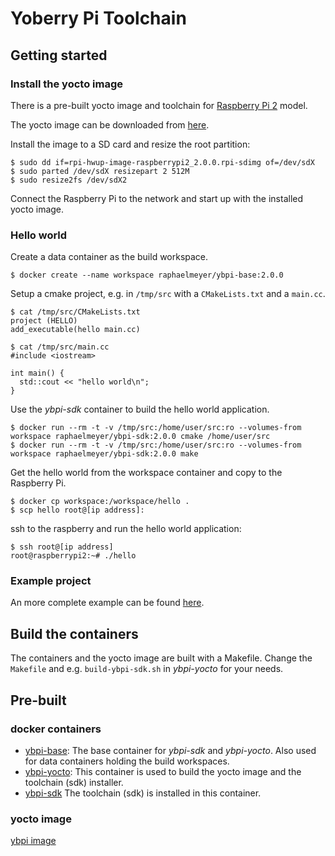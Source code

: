 # Yoberry Pi Toolchain

## Getting started

### Install the yocto image

There is a pre-built yocto image and toolchain for [Raspberry Pi 2](https://www.raspberrypi.org/products/raspberry-pi-2-model-b/) model.

The yocto image can be downloaded from [here](https://www.dropbox.com/s/aumk061gelm3wd7/rpi-hwup-image-raspberrypi2_2.0.0.rpi-sdimg?raw=1).

Install the image to a SD card and resize the root partition:

    $ sudo dd if=rpi-hwup-image-raspberrypi2_2.0.0.rpi-sdimg of=/dev/sdX
    $ sudo parted /dev/sdX resizepart 2 512M
    $ sudo resize2fs /dev/sdX2

Connect the Raspberry Pi to the network and start up with the installed yocto image.

### Hello world

Create a data container as the build workspace.

    $ docker create --name workspace raphaelmeyer/ybpi-base:2.0.0

Setup a cmake project, e.g. in `/tmp/src` with a `CMakeLists.txt` and a `main.cc`.

    $ cat /tmp/src/CMakeLists.txt
    project (HELLO)
    add_executable(hello main.cc)

    $ cat /tmp/src/main.cc
    #include <iostream>

    int main() {
      std::cout << "hello world\n";
    }

Use the *ybpi-sdk* container to build the hello world application.

    $ docker run --rm -t -v /tmp/src:/home/user/src:ro --volumes-from workspace raphaelmeyer/ybpi-sdk:2.0.0 cmake /home/user/src
    $ docker run --rm -t -v /tmp/src:/home/user/src:ro --volumes-from workspace raphaelmeyer/ybpi-sdk:2.0.0 make

Get the hello world from the workspace container and copy to the Raspberry Pi.

    $ docker cp workspace:/workspace/hello .
    $ scp hello root@[ip address]:

ssh to the raspberry and run the hello world application:

    $ ssh root@[ip address]
    root@raspberrypi2:~# ./hello


### Example project

An more complete example can be found [here](https://github.com/raphaelmeyer/skeleton/).

## Build the containers

The containers and the yocto image are built with a Makefile.
Change the `Makefile` and e.g. `build-ybpi-sdk.sh` in *ybpi-yocto* for your needs.

## Pre-built

### docker containers

* [ybpi-base](https://hub.docker.com/r/raphaelmeyer/ybpi-base/):
  The base container for *ybpi-sdk* and *ybpi-yocto*.
  Also used for data containers holding the build workspaces.
* [ybpi-yocto](https://hub.docker.com/r/raphaelmeyer/ybpi-yocto/):
  This container is used to build the yocto image and the toolchain (sdk) installer.
* [ybpi-sdk](https://hub.docker.com/r/raphaelmeyer/ybpi-sdk/)
  The toolchain (sdk) is installed in this container.

### yocto image

[ybpi image](https://www.dropbox.com/s/aumk061gelm3wd7/rpi-hwup-image-raspberrypi2_2.0.0.rpi-sdimg?raw=1)

